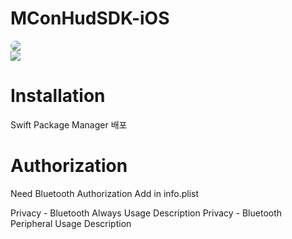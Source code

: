 # MConHudSDK-iOS
<div align="left">
  <div style="border-radius: 12px; overflow: hidden;">
    <img src="https://img.shields.io/badge/Swift-F05138?style=flat-square&logo=Swift&logoColor=white"/>
</div>
  <img src="https://img.shields.io/badge/version-1.0-blue.svg"/>
  
</div>

# Installation
Swift Package Manager 배포

# Authorization
Need Bluetooth Authorization Add in info.plist

Privacy - Bluetooth Always Usage Description
Privacy - Bluetooth Peripheral Usage Description

